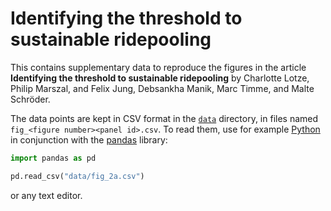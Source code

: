 # Identifying the threshold to sustainable ridepooling

This contains supplementary data to reproduce the figures in the article **Identifying the threshold to sustainable ridepooling** by Charlotte Lotze, Philip Marszal, and Felix Jung, Debsankha Manik, Marc Timme, and Malte Schröder.

The data points are kept in CSV format in the [`data`](./data/) directory, in files named `fig_<figure number><panel id>.csv`.
To read them, use for example [Python](https://www.python.org/) in conjunction with the [pandas](https://pandas.pydata.org/) library:

```python
import pandas as pd

pd.read_csv("data/fig_2a.csv")
```

or any text editor.
